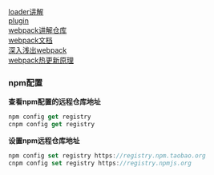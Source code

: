 [loader讲解](https://segmentfault.com/a/1190000018450503)  
[plugin](https://segmentfault.com/a/1190000012840742)  
[webpack讲解仓库](https://github.com/luoxue-victor/webpack-box)  
[webpack文档](https://www.webpackjs.com/contribute/writing-a-plugin/)  
[深入浅出webpack](https://webpack.wuhaolin.cn/)  
[webpack热更新原理](https://segmentfault.com/a/1190000020310371)  



### npm配置  
**查看npm配置的远程仓库地址**  
```js
npm config get registry
cnpm config get registry
```
**设置npm远程仓库地址**  
```js
npm config set registry https://registry.npm.taobao.org  
cnpm config set registry https://registry.npmjs.org
```